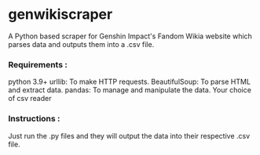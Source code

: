 # genwikiscraper
A Python based scraper for Genshin Impact's Fandom Wikia website which parses data and outputs them into a .csv file.

### Requirements : 

python 3.9+
urllib: To make HTTP requests.
BeautifulSoup: To parse HTML and extract data.
pandas: To manage and manipulate the data.
Your choice of csv reader

### Instructions :
Just run the .py files and they will output the data into their respective .csv file.
